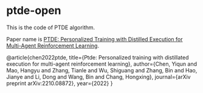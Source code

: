 # ptde-open
This is the code of PTDE algorithm.

Paper name is [PTDE: Personalized Training with Distilled Execution for Multi-Agent Reinforcement Learning](https://arxiv.org/pdf/2210.08872).

@article{chen2022ptde,
  title={Ptde: Personalized training with distillated execution for multi-agent reinforcement learning},
  author={Chen, Yiqun and Mao, Hangyu and Zhang, Tianle and Wu, Shiguang and Zhang, Bin and Hao, Jianye and Li, Dong and Wang, Bin and Chang, Hongxing},
  journal={arXiv preprint arXiv:2210.08872},
  year={2022}
}
